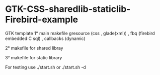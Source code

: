 # GTK-CSS-sharedlib-staticlib-Firebird-example
GTK template 
1° main makefile gresource (css , glade(xml)) , fbq (firebird embedded C sql) , callbacks (dynamic)

2° makefile for shared libray 

3° makefile for static library 


For testing use
./start.sh 
or
./start.sh -d



